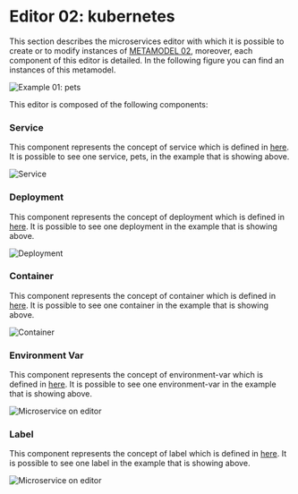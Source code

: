 # Editor 02: kubernetes

This section describes the microservices editor with which it is possible to create or to modify instances of [METAMODEL 02](./meta02-kubernetes.md), moreover, each component of this editor is detailed. In the following figure you can find an instances of this metamodel.


![Example 01: pets](./images/kubernetes-editor/kubernetes-editor-example.png)

This editor is composed of the following components:

### Service

This component represents the concept of service which is defined in [here](./meta02-kubernetes.md#service). It is possible to see one service, pets, in the example that is showing above.

![Service](./images/kubernetes-editor/service.png)

### Deployment

This component represents the concept of deployment which is defined in [here](./meta02-kubernetes.md#deployment). It is possible to see one deployment in the example that is showing above.

![Deployment](./images/kubernetes-editor/deployment.png)

### Container

This component represents the concept of container which is defined in [here](./meta02-kubernetes.md#container). It is possible to see one container in the example that is showing above.

![Container](./images/kubernetes-editor/container.png)

### Environment Var

This component represents the concept of environment-var which is defined in [here](./meta02-kubernetes.md#environment-var). It is possible to see one environment-var in the example that is showing above.

![Microservice on editor](./images/kubernetes-editor/environment-var.png)

### Label

This component represents the concept of label which is defined in [here](./meta02-kubernetes.md#label). It is possible to see one label in the example that is showing above.

![Microservice on editor](./images/kubernetes-editor/label.png)
